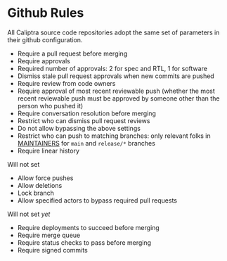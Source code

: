 # Github Rules

All Caliptra source code repositories adopt the same set of parameters in their
github configuration.

* Require a pull request before merging
* Require approvals
* Required number of approvals: 2 for spec and RTL, 1 for software
* Dismiss stale pull request approvals when new commits are pushed
* Require review from code owners
* Require approval of most recent reviewable push (whether the most recent reviewable push must be approved by someone other than the person who pushed it)
* Require conversation resolution before merging
* Restrict who can dismiss pull request reviews
* Do not allow bypassing the above settings
* Restrict who can push to matching branches: only relevant folks in [MAINTAINERS](MAINTAINERS.md) for `main` and `release/*` branches
* Require linear history

Will not set
* Allow force pushes
* Allow deletions
* Lock branch
* Allow specified actors to bypass required pull requests

Will not set _yet_
* Require deployments to succeed before merging
* Require merge queue
* Require status checks to pass before merging
* Require signed commits

